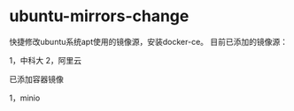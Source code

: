 # ubuntu-mirrors-change
快捷修改ubuntu系统apt使用的镜像源，安装docker-ce。
目前已添加的镜像源：

1，中科大
2，阿里云

已添加容器镜像

1，minio
